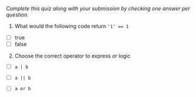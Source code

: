 *Complete this quiz along with your submission by checking one answer per question.*

1. What would the following code return `'1' == 1`

- [ ] true
- [ ] false

2. Choose the correct operator to express _or_ logic

- [ ] `a | b`
 
- [ ] `a || b`
- [ ] `a or b`
